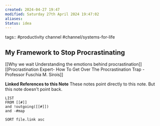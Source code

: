 ```yaml
---
created: 2024-04-27 19:47
modified: Saturday 27th April 2024 19:47:02
aliases: 
Status: idea
---
```

tags:: #productivity 
channel #channel/systems-for-life
## My Framework to Stop Procrastinating

[[Why we wait Understanding the emotions behind procrastination]]
[[Procrastination Expert- How To Get Over The Procrastination Trap - Professor Fuschia M. Sirois]]



**Linked References to this Note**
These notes point directly to this note. But this note doesn't point back.
```dataview
LIST
FROM [[#]]
and !outgoing([[#]])
and -#map

SORT file.link asc
```



